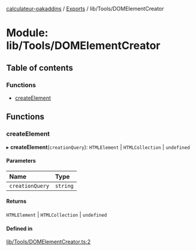 [calculateur-oakaddins](../README.md) / [Exports](../modules.md) / lib/Tools/DOMElementCreator

# Module: lib/Tools/DOMElementCreator

## Table of contents

### Functions

- [createElement](lib_tools_domelementcreator.md#createelement)

## Functions

### createElement

▸ **createElement**(`creationQuery`): `HTMLElement` \| `HTMLCollection` \| `undefined`

#### Parameters

| Name | Type |
| :------ | :------ |
| `creationQuery` | `string` |

#### Returns

`HTMLElement` \| `HTMLCollection` \| `undefined`

#### Defined in

[lib/Tools/DOMElementCreator.ts:2](https://github.com/P0ulpy/Configurateur-OakAddins/blob/6c35e95/src/lib/Tools/DOMElementCreator.ts#L2)
